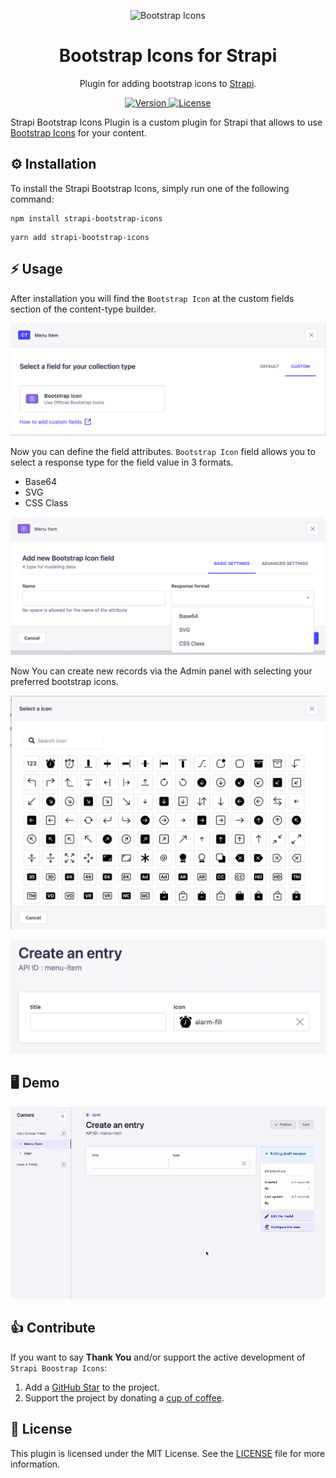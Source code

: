 <p align="center">
     <img src="https://getbootstrap.com/docs/5.2/assets/brand/bootstrap-logo-shadow.png" alt="Bootstrap Icons" width="100">
</p>

<h1 align="center">
  Bootstrap Icons for Strapi
</h1>

<p align="center">Plugin for adding bootstrap icons to <a href="https://strapi.io/" target="_blank">Strapi</a>.</p>

<p align="center">
  <a href="https://www.npmjs.com/package/strapi-bootstrap-icons">
    <img src="https://img.shields.io/npm/v/strapi-bootstrap-icons" alt="Version">
    <img src="https://img.shields.io/npm/l/strapi-bootstrap-icons" alt="License">
  </a>
</p>

Strapi Bootstrap Icons Plugin is a custom plugin for Strapi that allows to use [Bootstrap Icons](https://icons.getbootstrap.com/) for your content.

## ⚙️ Installation

To install the Strapi Bootstrap Icons, simply run one of the following command:

```
npm install strapi-bootstrap-icons
```

```
yarn add strapi-bootstrap-icons
```

## ⚡️ Usage

After installation you will find the `Bootstrap Icon` at the custom fields section of the content-type builder.

![strapi bootstrap icons](./screenshot/screenshot-1.png)

Now you can define the field attributes. `Bootstrap Icon` field allows you to select a response type for the field value in 3 formats.

- Base64
- SVG
- CSS Class

![strapi bootstrap icons](./screenshot/screenshot-2.png)

Now You can create new records via the Admin panel with selecting your preferred bootstrap icons.

![strapi bootstrap icons](./screenshot/screenshot-3.png)

![strapi bootstrap icons](./screenshot/screenshot-4.png)

## 🖥️ Demo

![strapi bootstrap icons demo](./screenshot/demo.gif)

## 👍 Contribute

If you want to say **Thank You** and/or support the active development of `Strapi Boostrap Icons`:

1. Add a [GitHub Star](https://github.com/Dulajdeshan/strapi-bootstrap-icons/stargazers) to the project.
2. Support the project by donating a [cup of coffee](https://buymeacoff.ee/dulajdeshan).

## 🧾 License

This plugin is licensed under the MIT License. See the [LICENSE](./LICENSE) file for more information.
